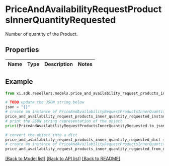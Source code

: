 # PriceAndAvailabilityRequestProductsInnerQuantityRequested

Number of quantity of the Product.

## Properties

Name | Type | Description | Notes
------------ | ------------- | ------------- | -------------

## Example

```python
from xi.sdk.resellers.models.price_and_availability_request_products_inner_quantity_requested import PriceAndAvailabilityRequestProductsInnerQuantityRequested

# TODO update the JSON string below
json = "{}"
# create an instance of PriceAndAvailabilityRequestProductsInnerQuantityRequested from a JSON string
price_and_availability_request_products_inner_quantity_requested_instance = PriceAndAvailabilityRequestProductsInnerQuantityRequested.from_json(json)
# print the JSON string representation of the object
print(PriceAndAvailabilityRequestProductsInnerQuantityRequested.to_json())

# convert the object into a dict
price_and_availability_request_products_inner_quantity_requested_dict = price_and_availability_request_products_inner_quantity_requested_instance.to_dict()
# create an instance of PriceAndAvailabilityRequestProductsInnerQuantityRequested from a dict
price_and_availability_request_products_inner_quantity_requested_from_dict = PriceAndAvailabilityRequestProductsInnerQuantityRequested.from_dict(price_and_availability_request_products_inner_quantity_requested_dict)
```
[[Back to Model list]](../README.md#documentation-for-models) [[Back to API list]](../README.md#documentation-for-api-endpoints) [[Back to README]](../README.md)


